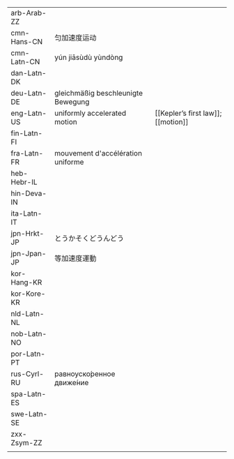 | | | |
|-|-|-|
| arb-Arab-ZZ |  |  |
| cmn-Hans-CN | 匀加速度运动 |  |
| cmn-Latn-CN | yún jiāsùdù yùndòng |  |
| dan-Latn-DK |  |  |
| deu-Latn-DE | gleichmäßig beschleunigte Bewegung |  |
| eng-Latn-US | uniformly accelerated motion | [[Kepler’s first law]]; [[motion]] |
| fin-Latn-FI |  |  |
| fra-Latn-FR | mouvement d'accélération uniforme |  |
| heb-Hebr-IL |  |  |
| hin-Deva-IN |  |  |
| ita-Latn-IT |  |  |
| jpn-Hrkt-JP | とうかそくどうんどう |  |
| jpn-Jpan-JP | 等加速度運動 |  |
| kor-Hang-KR |  |  |
| kor-Kore-KR |  |  |
| nld-Latn-NL |  |  |
| nob-Latn-NO |  |  |
| por-Latn-PT |  |  |
| rus-Cyrl-RU | равноуско́ренное движе́ние |  |
| spa-Latn-ES |  |  |
| swe-Latn-SE |  |  |
| zxx-Zsym-ZZ |  |  |
|  |  |  |
